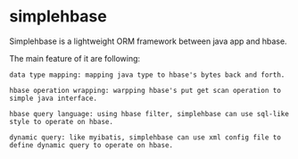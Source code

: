 simplehbase
===========
Simplehbase is a lightweight ORM framework between java app and hbase.

The main feature of it are following:

	data type mapping: mapping java type to hbase's bytes back and forth.
	
	hbase operation wrapping: warpping hbase's put get scan operation to simple java interface.
	
	hbase query language: using hbase filter, simplehbase can use sql-like style to operate on hbase.
	
	dynamic query: like myibatis, simplehbase can use xml config file to define dynamic query to operate on hbase.



